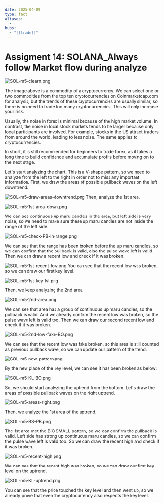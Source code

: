```yaml
---
date: 2025-04-09
type: fact
aliases:
  -
hubs:
  - "[[trade]]"
---
```


# Assigment 14: SOLANA_Always follow Market flow during analyze

![SOL-m5-clearn.png](../assets/imgs/SOL-m5-clearn.png)

The image above is a commodity of a cryptocurrency. We can select one or two commodities from the top ten cryptocurrencies on Coinmarketcap.com for analysis, but the trends of these cryptocurrencies are usually similar, so there is no need to trade too many cryptocurrencies. This will only increase your risk.

Usually, the noise in forex is minimal because of the high market volume. In contrast, the noise in local stock markets tends to be larger because only local participants are involved. For example, stocks in the US attract traders from around the world, leading to less noise. The same applies to cryptocurrencies.

In short, it is still recommended for beginners to trade forex, as it takes a long time to build confidence and accumulate profits before moving on to the next stage.

Let's start analyzing the chart. This is a V-shape pattern, so we need to analyze from the left to the right in order not to miss any important information.
First, we draw the areas of possible pullback waves on the left downtrend.

![SOL-m5-draw-areas-downtrend.png](../assets/imgs/SOL-m5-draw-areas-downtrend.png)
Then, analyze the 1st area.

![SOL-m5-1st-area-down.png](../assets/imgs/SOL-m5-1st-area-down.png)

We can see continuous up maru candles in the area, but left side is very noise, so we need to make sure these up maru candles are not inside the range of the left side.

![SOL-m5-check-PB-in-range.png](../assets/imgs/SOL-m5-check-PB-in-range.png)

We can see that the range has been broken before the up maru candles, so we can confirm that the pullback is valid, also the pulse wave left is valid. Then we can draw a recent low and check if it was broken.

![SOL-m5-1st-recent-low.png](../assets/imgs/SOL-m5-1st-recent-low.png)
You can see that the recent low was broken, so we can draw our first key level.

![SOL-m5-1st-key-lvl.png](../assets/imgs/SOL-m5-1st-key-lvl.png)

Then, we keep analyzing the 2nd area.

![SOL-m5-2nd-area.png](../assets/imgs/SOL-m5-2nd-area.png)


We can see that area has a group of continuous up maru candles, so the pullback is valid. And we already confirm the recent low was broken, so the pulse wave left is valid too. Then we can draw our second recent low and check if it was broken.

![SOL-m5-2nd-low-fake-BO.png](../assets/imgs/SOL-m5-2nd-low-fake-BO.png)

We can see that the recent low was fake broken, so this area is still counted as previous pullback wave, so we can update our pattern of the trend.

![SOL-m5-new-pattern.png](../assets/imgs/SOL-m5-new-pattern.png)

By the new place of the key level, we can see it has been broken as below:

![SOL-m5-KL-BO.png](../assets/imgs/SOL-m5-KL-BO.png)

So, we should start analyzing the uptrend from the bottom. Let's draw the areas of possible pullback waves on the right uptrend.

![SOL-m5-areas-right.png](../assets/imgs/SOL-m5-areas-right.png)


Then, we analyze the 1st area of the uptrend.

![SOL-m5-BS-PB.png](../assets/imgs/SOL-m5-BS-PB.png)

The 1st area met the BIG SMALL pattern, so we can confirm the pullback is valid. Left side has strong up continuous maru candles, so we can confirm the pulse wave left is valid too. So we can draw the recent high and check if it was broken.

![SOL-m5-recent-high.png](../assets/imgs/SOL-m5-recent-high.png)

We can see that the recent high was broken, so we can draw our first key level on the uptrend.

![SOL-m5-KL-uptrend.png](../assets/imgs/SOL-m5-KL-uptrend.png)

You can see that the price touched the key level and then went up, so we already prove that even the cryptocurrency also respects the key level.

